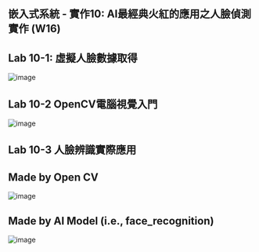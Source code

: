 ## 嵌入式系統 - 實作10: AI最經典火紅的應用之人臉偵測實作 (W16)
## Lab 10-1: 虛擬人臉數據取得
![image](https://user-images.githubusercontent.com/89329295/144733068-bfd0f134-2b72-40ab-830a-6480e9618ce7.png)
## Lab 10-2 OpenCV電腦視覺入門
![image](https://user-images.githubusercontent.com/89329295/144733093-1d0f4ec1-cecf-430d-bcb6-2b3ea1e87368.png)
## Lab 10-3 人臉辨識實際應用
## Made by Open CV
![image](https://user-images.githubusercontent.com/89329295/144733335-2d5626d1-6982-4052-8ca5-3f364fc92bb0.png)
## Made by AI Model (i.e., face_recognition)
![image](https://user-images.githubusercontent.com/89329295/144733366-9fa537e2-8535-4665-bae2-a9fe91c30006.png)
